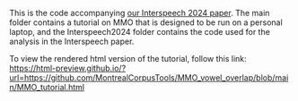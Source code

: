 This is the code accompanying [our Interspeech 2024 paper](https://arxiv.org/pdf/2406.16319). The main folder contains a tutorial on MMO that is designed to be run on a personal laptop, and the Interspeech2024 folder contains the code used for the analysis in the Interspeech paper. 

To view the rendered html version of the tutorial, follow this link: https://html-preview.github.io/?url=https://github.com/MontrealCorpusTools/MMO_vowel_overlap/blob/main/MMO_tutorial.html 

